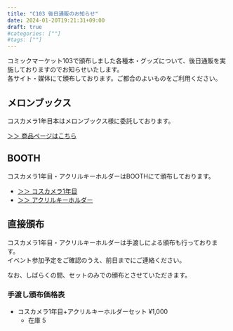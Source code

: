 ```yaml
---
title: "C103 後日通販のお知らせ"
date: 2024-01-20T19:21:31+09:00
draft: true
#categories: [""]
#tags: [""]
---
```


コミックマーケット103で頒布しました各種本・グッズについて、後日通販を実施しておりますのでお知らせいたします。  
各サイト・媒体にて頒布しております。ご都合のよいものをご利用ください。

## メロンブックス

コスカメラ1年目本はメロンブックス様に委託しております。  

[＞＞ 商品ページはこちら](https://www.melonbooks.co.jp/detail/detail.php?product_id=2273516)


## BOOTH

コスカメラ1年目・アクリルキーホルダーはBOOTHにて頒布しております。  

- [＞＞ コスカメラ1年目](https://booth.pm/ja/items/5249764)
- [＞＞ アクリルキーホルダー](https://booth.pm/ja/items/5249787)

## 直接頒布

コスカメラ1年目・アクリルキーホルダーは手渡しによる頒布も行っております。  
イベント参加予定をご確認のうえ、前日までにご連絡ください。  

なお、しばらくの間、セットのみでの頒布とさせていただきます。

### 手渡し頒布価格表

- コスカメラ1年目+アクリルキーホルダーセット ¥1,000
  - 在庫 5
